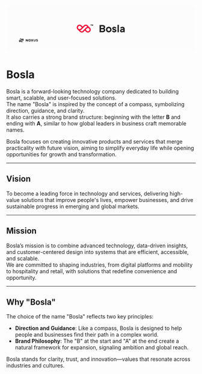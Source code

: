 ![logo Trademark(Bosla)](./bosla.png)

# Bosla

Bosla is a forward-looking technology company dedicated to building smart, scalable, and user-focused solutions.  
The name "Bosla" is inspired by the concept of a compass, symbolizing direction, guidance, and clarity.  
It also carries a strong brand structure: beginning with the letter **B** and ending with **A**, similar to how global leaders in business craft memorable names.  

Bosla focuses on creating innovative products and services that merge practicality with future vision, aiming to simplify everyday life while opening opportunities for growth and transformation.

---

## Vision

To become a leading force in technology and services, delivering high-value solutions that improve people's lives, empower businesses, and drive sustainable progress in emerging and global markets.

---

## Mission

Bosla’s mission is to combine advanced technology, data-driven insights, and customer-centered design into systems that are efficient, accessible, and scalable.  
We are committed to shaping industries, from digital platforms and mobility to hospitality and retail, with solutions that redefine convenience and opportunity.

---

## Why "Bosla"

The choice of the name "Bosla" reflects two key principles:
- **Direction and Guidance**: Like a compass, Bosla is designed to help people and businesses find their path in a complex world.  
- **Brand Philosophy**: The "B" at the start and "A" at the end create a natural framework for expansion, signaling ambition and global reach.  

Bosla stands for clarity, trust, and innovation—values that resonate across industries and cultures.
